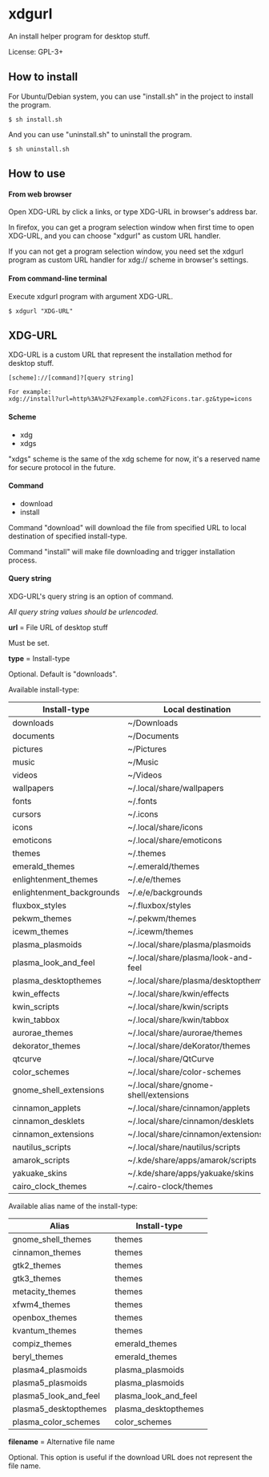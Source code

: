 # xdgurl

An install helper program for desktop stuff.

License: GPL-3+


## How to install

For Ubuntu/Debian system,
you can use "install.sh" in the project to install the program.

    $ sh install.sh

And you can use "uninstall.sh" to uninstall the program.

    $ sh uninstall.sh


## How to use

#### From web browser

Open XDG-URL by click a links, or type XDG-URL in browser's address bar.

In firefox,
you can get a program selection window when first time to open XDG-URL,
and you can choose "xdgurl" as custom URL handler.

If you can not get a program selection window,
you need set the xdgurl program as custom URL handler for xdg:// scheme in browser's settings.

#### From command-line terminal

Execute xdgurl program with argument XDG-URL.

    $ xdgurl "XDG-URL"


## XDG-URL

XDG-URL is a custom URL that represent the installation method for desktop stuff.

    [scheme]://[command]?[query string]

    For example:
    xdg://install?url=http%3A%2F%2Fexample.com%2Ficons.tar.gz&type=icons

#### Scheme

* xdg
* xdgs

"xdgs" scheme is the same of the xdg scheme for now,
it's a reserved name for secure protocol in the future.

#### Command

* download
* install

Command "download" will download the file from specified URL to local destination of specified install-type.

Command "install" will make file downloading and trigger installation process.

#### Query string

XDG-URL's query string is an option of command.

*All query string values should be urlencoded.*

**url** = File URL of desktop stuff

Must be set.

**type** = Install-type

Optional.
Default is "downloads".

Available install-type:

Install-type | Local destination
-------------|------------------
downloads | ~/Downloads
documents | ~/Documents
pictures | ~/Pictures
music | ~/Music
videos | ~/Videos
wallpapers | ~/.local/share/wallpapers
fonts | ~/.fonts
cursors | ~/.icons
icons | ~/.local/share/icons
emoticons | ~/.local/share/emoticons
themes | ~/.themes
emerald_themes | ~/.emerald/themes
enlightenment_themes | ~/.e/e/themes
enlightenment_backgrounds | ~/.e/e/backgrounds
fluxbox_styles | ~/.fluxbox/styles
pekwm_themes | ~/.pekwm/themes
icewm_themes | ~/.icewm/themes
plasma_plasmoids | ~/.local/share/plasma/plasmoids
plasma_look_and_feel | ~/.local/share/plasma/look-and-feel
plasma_desktopthemes | ~/.local/share/plasma/desktoptheme
kwin_effects | ~/.local/share/kwin/effects
kwin_scripts | ~/.local/share/kwin/scripts
kwin_tabbox | ~/.local/share/kwin/tabbox
aurorae_themes | ~/.local/share/aurorae/themes
dekorator_themes | ~/.local/share/deKorator/themes
qtcurve | ~/.local/share/QtCurve
color_schemes | ~/.local/share/color-schemes
gnome_shell_extensions | ~/.local/share/gnome-shell/extensions
cinnamon_applets | ~/.local/share/cinnamon/applets
cinnamon_desklets | ~/.local/share/cinnamon/desklets
cinnamon_extensions | ~/.local/share/cinnamon/extensions
nautilus_scripts | ~/.local/share/nautilus/scripts
amarok_scripts | ~/.kde/share/apps/amarok/scripts
yakuake_skins | ~/.kde/share/apps/yakuake/skins
cairo_clock_themes | ~/.cairo-clock/themes

Available alias name of the install-type:

Alias | Install-type
------|-------------
gnome_shell_themes | themes
cinnamon_themes | themes
gtk2_themes | themes
gtk3_themes | themes
metacity_themes | themes
xfwm4_themes | themes
openbox_themes | themes
kvantum_themes | themes
compiz_themes | emerald_themes
beryl_themes | emerald_themes
plasma4_plasmoids | plasma_plasmoids
plasma5_plasmoids | plasma_plasmoids
plasma5_look_and_feel | plasma_look_and_feel
plasma5_desktopthemes | plasma_desktopthemes
plasma_color_schemes | color_schemes

**filename** = Alternative file name

Optional.
This option is useful if the download URL does not represent the file name.
